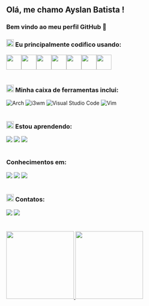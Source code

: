 ## Olá, me chamo Ayslan Batista ! 
### Bem vindo ao meu perfil GitHub 👋

### <img class="emoji" alt="woman_technologist" height="20" width="20" src="https://github.githubassets.com/images/icons/emoji/unicode/1f469-1f4bb.png"> Eu principalmente codifico usando:


<code><img src="https://cdn.jsdelivr.net/gh/devicons/devicon/icons/python/python-original.svg" width="40" height="40"/></code><code><img src="https://cdn.jsdelivr.net/gh/devicons/devicon/icons/linux/linux-original.svg" width="40" height="40"/></code><code><img src="https://cdn.jsdelivr.net/gh/devicons/devicon/icons/git/git-original.svg" width="40" height="40"/></code><code><img src="https://cdn.jsdelivr.net/gh/devicons/devicon/icons/github/github-original.svg" width="40" height="40"/></code><code><img src="https://cdn.jsdelivr.net/gh/devicons/devicon/icons/docker/docker-original.svg" width="40" height="40"/></code><code><img src="https://cdn.jsdelivr.net/gh/devicons/devicon/icons/oracle/oracle-original.svg" width="40" height="40"/></code><code><img src="https://cdn.jsdelivr.net/gh/devicons/devicon/icons/mysql/mysql-original.svg" width="40" height="40"/></code>
 <br><br>
 ### <img class="emoji" alt="desktop_computer" height="20" width="20" src="https://github.githubassets.com/images/icons/emoji/unicode/1f5a5.png"> Minha caixa de ferramentas inclui:
 <img src="https://img.shields.io/badge/Arch_Linux-1793D1?style=for-the-badge&logo=arch-linux&logoColor=white" alt="Arch" data-canonical-src="https://img.shields.io/badge/I%20use%20Arch%20Linux-1793D1?logo=arch-linux&amp;logoColor=fff&amp;style=for-the-badge" style="max-width: 100%;"> <img src="https://camo.githubusercontent.com/346f59119dfd701e7df85722dbbc4f28bfd672abb6a5d7b1dd3d48209fb13afe/68747470733a2f2f696d672e736869656c64732e696f2f62616467652f2546302539462538432542322532306933776d2d3335424635433f7374796c653d666f722d7468652d6261646765266c6f676f436f6c6f723d7768697465" alt="i3wm" data-canonical-src="https://img.shields.io/badge/%F0%9F%8C%B2%20i3wm-35BF5C?style=for-the-badge&amp;logoColor=white" style="max-width: 100%;"> <img src="https://camo.githubusercontent.com/214157e8f9b576ef28def2856afa2bc3c04657a20e9b4f3c58ae47c91e3718be/68747470733a2f2f696d672e736869656c64732e696f2f62616467652f5653436f64652d3030373864372e7376673f7374796c653d666f722d7468652d6261646765266c6f676f3d76697375616c2d73747564696f2d636f6465266c6f676f436f6c6f723d7768697465" alt="Visual Studio Code" data-canonical-src="https://img.shields.io/badge/VSCode-0078d7.svg?style=for-the-badge&amp;logo=visual-studio-code&amp;logoColor=white" style="max-width: 100%;"> <img src="https://camo.githubusercontent.com/9b771d3052d4089b3788a69dd69dbc2f019c59fe369ae39f3abfa64057f12550/68747470733a2f2f696d672e736869656c64732e696f2f62616467652f56494d2d2532333131414230302e7376673f7374796c653d666f722d7468652d6261646765266c6f676f3d76696d266c6f676f436f6c6f723d7768697465" alt="Vim" data-canonical-src="https://img.shields.io/badge/VIM-%2311AB00.svg?style=for-the-badge&amp;logo=vim&amp;logoColor=white" style="max-width: 100%;"> 
 <br><br>
 ### <img class="emoji" alt="books" height="20" width="20" src="https://github.githubassets.com/images/icons/emoji/unicode/1f4da.png"> Estou aprendendo:
<img src="https://img.shields.io/badge/kubernetes-326ce5.svg?&style=for-the-badge&logo=kubernetes&logoColor=white" style="max-width: 100%;"> <img src="https://img.shields.io/badge/Ansible-000000?style=for-the-badge&logo=ansible&logoColor=white" style="max-width: 100%;"> <img src="https://img.shields.io/badge/Rust-000000?style=for-the-badge&logo=rust&logoColor=white" style="max-width: 100%;">
<br><br>
### Conhecimentos em:
<img src="https://img.shields.io/badge/HTML5-E34F26?style=for-the-badge&logo=html5&logoColor=white" style="max-width: 100%;"> <img src="https://img.shields.io/badge/JavaScript-323330?style=for-the-badge&logo=javascript&logoColor=F7DF1E" style="max-width: 100%;"> <img src="https://img.shields.io/badge/CSS3-1572B6?style=for-the-badge&logo=css3&logoColor=white" style="max-width: 100%;">
<br><br>
### <img class="emoji" alt="iphone" height="20" width="20" src="https://github.githubassets.com/images/icons/emoji/unicode/1f4f1.png"> Contatos:

<div>
<a href = "mailto:ayslanbatistaa@gmail.com"><img src="https://img.shields.io/badge/Gmail-D14836?style=for-the-badge&logo=gmail&logoColor=white" target="_blank"></a>
<a href="https://www.linkedin.com/public-profile/settings?lipi=urn%3Ali%3Apage%3Ad_flagship3_profile_self_edit_contact-info%3B%2F00UHkSTQcSCtZz4kIbScw%3D%3D" target="_blank"><img src="https://img.shields.io/badge/-LinkedIn-%230077B5?style=for-the-badge&logo=linkedin&logoColor=white" target="_blank"></a>   
</div>
<h1></h1>
<div>
<a href="https://github.com/AyslanBatista">
<img height="180em" src="https://github-readme-stats.vercel.app/api/top-langs/?username=AyslanBatista&layout=compact&langs_count=7&theme=tokyonight"/>
<img height="180em" src="https://github-readme-stats.vercel.app/api?username=AyslanBatista&show_icons=true&theme=tokyonight&include_all_commits=true&count_private=true"/>
</div>

